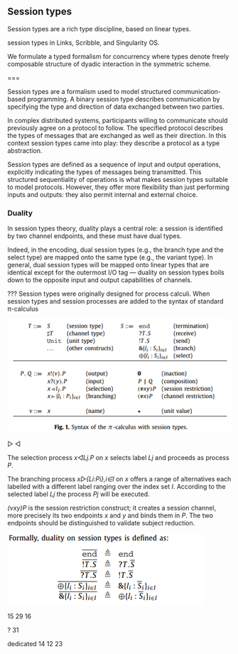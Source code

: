 ## Session types

Session types are a rich type discipline, based on linear types.

session types in Links, Scribble, and Singularity OS.

We formulate a typed formalism for concurrency where types denote freely composable structure of dyadic interaction in the symmetric scheme.

===

Session types are a formalism used to model structured communication-based programming. A binary session type describes communication by specifying the type and direction of data exchanged between two parties. 

In complex distributed systems, participants willing to communicate should previously agree on a protocol to follow. The specified protocol describes the types of messages that are exchanged as well as their direction. In this context session types came into play: they describe a protocol as a type abstraction. 

Session types are defined as a sequence of input and output operations, explicitly indicating the types of messages being transmitted. This structured sequentiality of operations is what makes session types suitable to model protocols. However, they offer more flexibility than just performing inputs and outputs: they also permit internal and external choice.

### Duality
In session types theory, duality plays a central role: a session is identified by two channel endpoints, and these must have dual types. 

Indeed, in the encoding, dual session types (e.g., the branch type and the select type) are mapped onto the same type (e.g., the variant type). In general, dual session types will be mapped onto linear types that are identical except for the outermost I/O tag — duality on session types boils down to the opposite input and output capabilities of channels.

???
Session types were originally designed for process calculi.
When session types and session processes are added to the syntax of standard π-calculus

![Session Types](session-types-fig-1.png)

▻ ◅

The selection process *x◅Lj.P* on *x* selects label *Lj* and proceeds as process *P*.

The branching process *x▻{Li:Pi},i∈I* on *x* offers a range of alternatives each labelled with a different label ranging over the index set *I*. According to the selected label *Lj* the process *Pj* will be executed.

*(νxy)P* is the session restriction construct; it creates a session channel, more precisely its two endpoints *x* and *y* and binds them in *P*. The two endpoints should be distinguished to validate subject reduction.

![session types duality](session-types-duality.png)

15
29
16

? 31

dedicated 14 12 23
